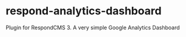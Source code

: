 respond-analytics-dashboard
===========================

Plugin for RespondCMS 3. A very simple Google Analytics Dashboard
